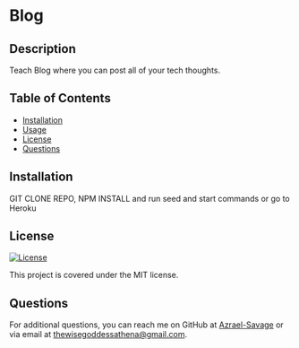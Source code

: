 # Blog

## Description
Teach Blog where you can post all of your tech thoughts.

## Table of Contents
- [Installation](#installation)
- [Usage](#usage)
- [License](#license)
- [Questions](#questions)

## Installation
GIT CLONE REPO, NPM INSTALL  and run seed and start commands or go to Heroku



## License
[![License](https://img.shields.io/badge/License-MIT-yellow.svg)](https://opensource.org/licenses/MIT)

This project is covered under the MIT license.


## Questions
For additional questions, you can reach me on GitHub at [Azrael-Savage](https://github.com/Azrael-Savage)
or via email at thewisegoddessathena@gmail.com.
